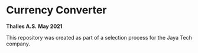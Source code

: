 # Currency Converter
**Thalles A.S.**
**May 2021**

This repository was created as part of a selection process for the Jaya Tech company.
